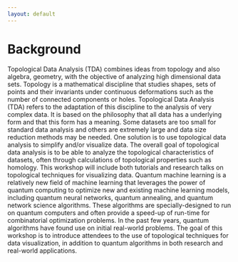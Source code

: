 ```yaml
---
layout: default
---
```





# Background



Topological Data Analysis (TDA) combines ideas from topology and also algebra, geometry, with the objective of analyzing high dimensional data sets. Topology is a mathematical discipline that studies shapes, sets of points and their invariants under continuous deformations such as the number of connected components or holes. Topological Data Analysis (TDA) refers to the adaptation of this discipline to the analysis of very complex data. It is based on the philosophy that all data has a underlying form and that this form has a meaning. Some datasets are too small for standard data analysis and others are extremely large and data size reduction methods may be needed. One solution is to use topological data analysis to simplify and/or visualize data. The overall goal of topological data analysis is to be able to analyze the topological characteristics of datasets, often through calculations of topological properties such as homology. This workshop will include both tutorials and research talks on topological techniques for visualizing data.
 Quantum machine learning is a relatively new field of machine learning that leverages the power of quantum computing to optimize new and existing machine learning models, including quantum neural networks, quantum annealing, and quantum network science algorithms. These algorithms are specially-designed to run on quantum computers and often provide a speed-up of run-time for combinatorial optimization problems. In the past few years, quantum algorithms have found use on initial real-world problems.  The goal of this workshop is to introduce attendees to the use of topological techniques for data visualization, in addition to quantum algorithms in both research and real-world applications.


